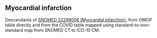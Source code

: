 ## Myocardial infarction 

Descendants of [SNOMED 22298006 (Myocardial infarction)](https://athena.ohdsi.org/search-terms/terms/4329847), from OMOP table directly and from the COVID table mapped using standard-to-non-standard map from SNOMED CT to ICD-10 CM.

<!---
```SQL
{}
```
-->

